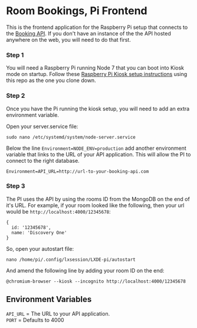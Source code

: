 # Room Bookings, Pi Frontend

This is the frontend application for the Raspberry Pi setup that connects to the [Booking API](https://github.com/gunjam/booking-api). If you don't have an instance of the the API hosted anywhere on the web, you will need to do that first.

### Step 1

You will need a Raspberry Pi running Node 7 that you can boot into Kiosk mode on startup. Follow these [Raspberry Pi Kiosk setup instructions](https://github.com/abbott567/raspberry-pi-kiosk) using this repo as the one you clone down.

### Step 2

Once you have the Pi running the kiosk setup, you will need to add an extra environment variable.

Open your server.service file:

```
sudo nano /etc/systemd/system/node-server.service
```

Below the line `Environment=NODE_ENV=production` add another environment variable that links to the URL of your API application. This will allow the PI to connect to the right database.

```
Environment=API_URL=http://url-to-your-booking-api.com
```

### Step 3

The PI uses the API by using the rooms ID from the MongoDB on the end of it's URL. For example, if your room looked like the following, then your url would be `http://localhost:4000/12345678`:

```
{
  id: '12345678',
  name: 'Discovery One'
}
```

So, open your autostart file:

```
nano /home/pi/.config/lxsession/LXDE-pi/autostart
```

And amend the following line by adding your room ID on the end:

```
@chromium-browser --kiosk --incognito http://localhost:4000/12345678
```

## Environment Variables

`API_URL` = The URL to your API application.  
`PORT` = Defaults to 4000

